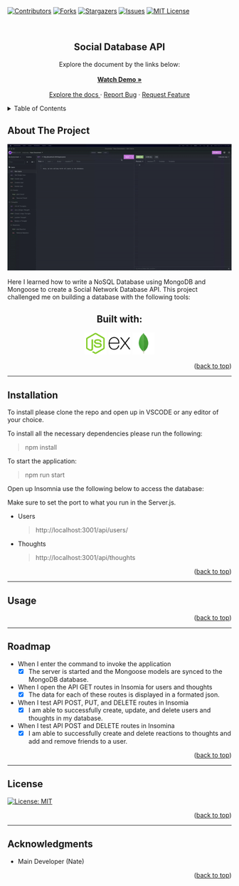 <a name="readme-top"></a>

[![Contributors][contributors-shield]][contributors-url]
[![Forks][forks-shield]][forks-url]
[![Stargazers][stars-shield]][stars-url]
[![Issues][issues-shield]][issues-url]
[![MIT License][license-shield]][license-url]

<!-- PROJECT LOGO -->
<br />
<div align="center">
  <h2 align="center">Social Database API</h2>

  <p align="center">
    Explore the document by the links below:
    <br />
    <br />
    <a href="https://watch.screencastify.com/v/JmbQkSzD5UduvjHJOKc7"><strong>Watch Demo »</strong></a>
    <br />
    <br />
    <a href="https://github.com/natenaranjo/social-database-api">Explore the docs </a>
    ·
    <a href="https://github.com/natenaranjo/social-database-api/issues">Report Bug</a>
    ·
    <a href="https://github.com/natenaranjo/social-database-api/issues">Request Feature</a>
  </p>
</div>



<!-- TABLE OF CONTENTS -->
<details>
  <summary>Table of Contents</summary>
  <ol>
    <li><a href="#about-the-project">About The Project</a></li>
    <li><a href="#installation">Installation</a></li>
    <li><a href="#usage">Usage</a></li>
    <li><a href="#roadmap">Roadmap</a></li>
    <li><a href="#contributing">Contributing</a></li>
    <li><a href="#license">License</a></li>
    <li><a href="#contact">Contact</a></li>
    <li><a href="#acknowledgments">Acknowledgments</a></li>
  </ol>
</details>



<!-- ABOUT THE PROJECT -->
## About The Project

[![Project Screenshot][project-screenshot]](https://github.com/natenaranjo/social-database-api)

Here I learned how to write a NoSQL Database using MongoDB and Mongoose to create a Social Network Database API.  This project challenged me on building a database with the following tools:
<div align="center">
<h2 align="center">Built with:</h2>
<img src="https://github.com/devicons/devicon/blob/master/icons/nodejs/nodejs-original.svg" width="50" height="50">
<img src="https://github.com/devicons/devicon/blob/master/icons/express/express-original.svg" width="50" height="50">
<img src="https://github.com/devicons/devicon/blob/master/icons/mongodb/mongodb-original.svg" width="50" height="50">

</div>

<p align="right">(<a href="#readme-top">back to top</a>)</p>

---

## Installation

To install please clone the repo and open up in VSCODE or any editor of your choice.


To install all the necessary dependencies please run the following:
> npm install

To start the application:
> npm run start

Open up Insomnia use the following below to access the database:

Make sure to set the port to what you run in the Server.js.

- Users
  > http://localhost:3001/api/users/

- Thoughts
  > http://localhost:3001/api/thoughts


<p align="right">(<a href="#readme-top">back to top</a>)</p>

---

<!-- USAGE EXAMPLES -->
## Usage



<p align="right">(<a href="#readme-top">back to top</a>)</p>

---
<!-- ROADMAP -->
## Roadmap

- When I enter the command to invoke the application
  - [x] The server is started and the Mongoose models are synced to the MongoDB database.
- When I open the API GET routes in Insomia for users and thoughts
  - [x] The data for each of these routes is displayed in a formated json.
- When I test API POST, PUT, and DELETE routes in Insomia
  - [x] I am able to successfully create, update, and delete users and thoughts in my database.
- When I test API POST and DELETE routes in Insomina
  - [x] I am able to successfully create and delete reactions to thoughts and add and remove friends to a user.

<p align="right">(<a href="#readme-top">back to top</a>)</p>

---

<!-- LICENSE -->
## License

[![License: MIT](https://img.shields.io/badge/License-MIT-yellow.svg)](https://opensource.org/licenses/MIT)

<p align="right">(<a href="#readme-top">back to top</a>)</p>

---


<!-- ACKNOWLEDGMENTS -->
## Acknowledgments

- Main Developer (Nate)



<p align="right">(<a href="#readme-top">back to top</a>)</p>



<!-- MARKDOWN LINKS & IMAGES -->
<!-- https://www.markdownguide.org/basic-syntax/#reference-style-links -->
[contributors-shield]: https://img.shields.io/github/contributors/natenaranjo/social-database-api.svg?style=for-the-badge
[contributors-url]: https://github.com/natenaranjo/social-database-api/graphs/contributors
[forks-shield]: https://img.shields.io/github/forks/undefined/social-database-api.svg?style=for-the-badge
[forks-url]: https://github.com/natenaranjo/social-database-api/network/members
[stars-shield]: https://img.shields.io/github/stars/natenaranjo/social-database-api.svg?style=for-the-badge
[stars-url]: https://github.com/natenaranjo/social-database-api/stargazers
[issues-shield]: https://img.shields.io/github/issues/natenaranjo/social-database-api.svg?style=for-the-badge
[issues-url]: https://github.com/natenaranjo/social-database-api/issues
[license-shield]: https://img.shields.io/github/license/natenaranjo/social-database-api.svg?style=for-the-badge
[license-url]: https://github.com/natenaranjo/social-database-api/blob/master/LICENSE.txt
[project-screenshot]: ./public/img/social-database-api.gif
[project-screenshot-2]: ./public/img/screenshot-2.png
[project-screenshot-3]: ./public/img/screenshot-3.png
[project-screenshot-4]: ./public/img/screenshot-4.png
[project-screenshot-5]: ./public/img/screenshot-5.png
[NodeJs-url]: https://github.com/devicons/devicon/blob/master/icons/nodejs/nodejs-plain.svg
